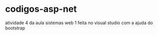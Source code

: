 # codigos-asp-net
atividade 4 da aula sistemas web 1
 feita no visual studio com a ajuda do bootstrap
 
